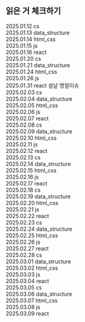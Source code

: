 <h2> 읽은 거 체크하기 </h2>

2025.01.12  cs <br>
2025.01.13 data_structure <br>
2025.01.14  html_css<br>
2025.01.15  js<br>
2025.01.16  react<br>
2025.01.20  cs<br>
2025.01.21 data_structure <br>
2025.01.24  html_css<br>
2025.01.26  js<br>
2025.01.31  react 설날 명절이슈 <br>
2025.02.03 cs <br>
2025.02.04 data_structure <br>
2025.02.05 html_css <br>
2025.02.06 js <br>
2025.02.07 react <br>
2025.02.08 cs <br>
2025.02.09 data_structure <br>
2025.02.10 html_css <br>
2025.02.11 js <br>
2025.02.12 react <br>
2025.02.13 cs <br>
2025.02.14 data_structure <br>
2025.02.15 html_css <br>
2025.02.16 js <br>
2025.02.17 react <br>
2025.02.18 cs <br>
2025.02.19 data_structure <br>
2025.02.20 html_css <br>
2025.02.21 js <br>
2025.02.22 react <br>
2025.02.23 cs <br>
2025.02.24 data_structure <br>
2025.02.25 html_css <br>
2025.02.26 js <br>
2025.02.27 react <br>
2025.02.28 cs <br>
2025.03.01 data_structure <br>
2025.03.02 html_css <br>
2025.03.03 js <br>
2025.03.04 react <br>
2025.03.05 cs <br>
2025.03.06 data_structure <br>
2025.03.07 html_css <br>
2025.03.08 js <br>
2025.03.09 react <br>